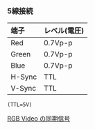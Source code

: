 ### 5線接続

|端子|レベル(電圧)|
|:-|:-|
|Red|0.7Vp-p|
|Green|0.7Vp-p|
|Blue|0.7Vp-p|
|H-Sync|TTL|
|V-Sync|TTL|

``` (TTL=5V) ```

[RGB Video の同期信号](http://www.avis.ne.jp/~meteor/html/video-sync.html)
